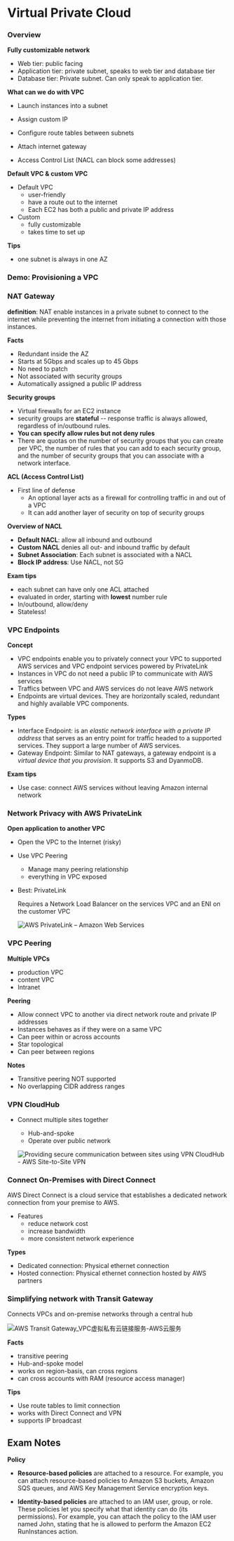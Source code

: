 # Virtual Private Cloud

### Overview

**Fully customizable network**

- Web tier: public facing
- Application tier: private subnet, speaks to web tier and database tier
- Database tier: Private subnet. Can only speak to application tier.

**What can we do with VPC**

- Launch instances into a subnet
- Assign custom IP
- Configure route tables between subnets
- Attach internet gateway

- Access Control List (NACL can block some addresses)

**Default VPC & custom VPC**

- Default VPC
  - user-friendly
  - have a route out to the internet
  - Each EC2 has both a public and private IP address
- Custom
  - fully customizable
  - takes time to set up

**Tips**

- one subnet is always in one AZ

### Demo: Provisioning a VPC

### NAT Gateway

**definition**: NAT enable instances in a private subnet to connect to the internet while preventing the internet from initiating a connection with those instances.

**Facts**

- Redundant inside the AZ
- Starts at 5Gbps and scales up to 45 Gbps
- No need to patch
- Not associated with security groups
- Automatically assigned a public IP address

**Security groups**

- Virtual firewalls for an EC2 instance
- security groups are **stateful** -- response traffic is always allowed, regardless of in/outbound rules.
- **You can specify allow rules but not deny rules**
- There are quotas on the number of security groups that you can create per VPC, the number of rules that you can add to each security group, and the number of security groups that you can associate with a network interface. 

**ACL (Access Control List)**

- First line of defense
  - An optional layer acts as a firewall  for controlling traffic in and out of a VPC
  - It can add another layer of security on top of security groups

**Overview of NACL**

- **Default NACL**: allow all inbound and outbound
- **Custom NACL** denies all out- and inbound traffic by default
- **Subnet Association**: Each subnet is associated with a NACL
- **Block IP address**: Use NACL, not SG

**Exam tips**

- each subnet can have only one ACL attached
- evaluated in order, starting with **lowest** number rule
- In/outbound, allow/deny
- Stateless!

### VPC Endpoints

**Concept**

- VPC endpoints enable you to privately connect your VPC to supported AWS services and VPC endpoint services powered by PrivateLink
- Instances in VPC do not need a public IP to communicate with AWS services
- Traffics between VPC and AWS services do not leave AWS network
- Endpoints are virtual devices. They are horizontally scaled, redundant and highly available VPC components.

**Types**

- Interface Endpoint: is an *elastic network interface with a private IP address* that serves as an entry point for traffic headed to a supported services. They support a large number of AWS services.
- Gateway Endpoint: Similar to NAT gateways, a gateway endpoint is a *virtual device that you provision*. It supports S3 and DyanmoDB.

**Exam tips**

- Use case: connect AWS services without leaving Amazon internal network

### Network Privacy with AWS PrivateLink

**Open application to another VPC**

- Open the VPC to the Internet (risky)

- Use VPC Peering

  - Manage many peering relationship
  - everything in VPC exposed

- Best: PrivateLink

  Requires a Network Load Balancer on the services VPC and an ENI on the customer VPC

  ![AWS PrivateLink – Amazon Web Services](https://d1.awsstatic.com/product-marketing/PrivateLink/privatelink_how-it-works.a8ae3df6830296337b30a7c4e75d8eed403eb5d2.png)

### VPC Peering

**Multiple VPCs**

- production VPC
- content VPC
- Intranet

**Peering**

- Allow connect VPC to another via direct network route and private IP addresses
- Instances behaves as if they were on a same VPC
- Can peer within or across accounts
- Star topological
- Can peer between regions

**Notes**

- Transitive peering NOT supported
- No overlapping CIDR address ranges

### VPN CloudHub

- Connect multiple sites together

  - Hub-and-spoke
  - Operate over public network

  ![Providing secure communication between sites using VPN CloudHub - AWS  Site-to-Site VPN](https://docs.aws.amazon.com/vpn/latest/s2svpn/images/AWS_VPN_CloudHub-diagram.png)

### Connect On-Premises with Direct Connect

AWS Direct Connect is a cloud service that establishes a dedicated network connection from your premise to AWS.

- Features
  - reduce network cost
  - increase bandwidth
  - more consistent network experience

**Types**

- Dedicated connection: Physical ethernet connection
- Hosted connection: Physical ethernet connection hosted by AWS partners

### Simplifying network with Transit Gateway

Connects VPCs and on-premise networks through a central hub

![AWS Transit Gateway_VPC虚拟私有云链接服务-AWS云服务](https://d1.awsstatic.com/product-marketing/transit-gateway/tgw-after.d85d3e2cb67fd2ed1a3be645d443e9f5910409fd.png)

**Facts**

- transitive peering
- Hub-and-spoke model
- works on region-basis, can cross regions
- can cross accounts with RAM (resource access manager)

**Tips**

- Use route tables to limit connection
- works with Direct Connect and VPN
- supports IP broadcast

## Exam Notes

**Policy**

- **Resource-based policies** are attached to a resource. For example, you can attach resource-based policies to Amazon S3 buckets, Amazon SQS queues, and AWS Key Management Service encryption keys. 

- **Identity-based policies** are attached to an IAM user, group, or role. These policies let you specify what that identity can do (its permissions). For example, you can attach the policy to the IAM user named John, stating that he is allowed to perform the Amazon EC2 RunInstances action. 